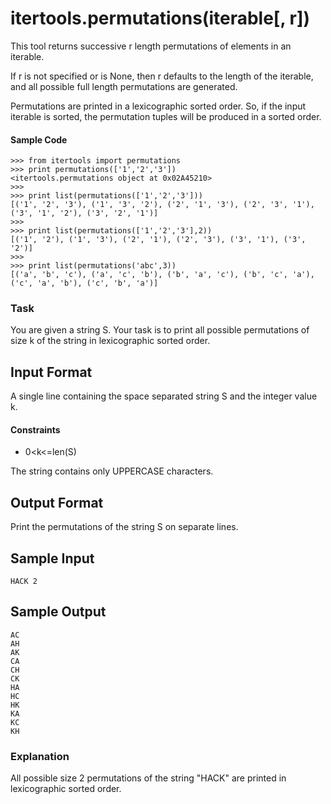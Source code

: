 # itertools.permutations(iterable[, r])

This tool returns successive r length permutations of elements in an iterable.

If r is not specified or is None, then r defaults to the length of the iterable, and all possible full length permutations are generated.

Permutations are printed in a lexicographic sorted order. So, if the input iterable is sorted, the permutation tuples will be produced in a sorted order.

#### Sample Code
```
>>> from itertools import permutations
>>> print permutations(['1','2','3'])
<itertools.permutations object at 0x02A45210>
>>> 
>>> print list(permutations(['1','2','3']))
[('1', '2', '3'), ('1', '3', '2'), ('2', '1', '3'), ('2', '3', '1'), ('3', '1', '2'), ('3', '2', '1')]
>>> 
>>> print list(permutations(['1','2','3'],2))
[('1', '2'), ('1', '3'), ('2', '1'), ('2', '3'), ('3', '1'), ('3', '2')]
>>>
>>> print list(permutations('abc',3))
[('a', 'b', 'c'), ('a', 'c', 'b'), ('b', 'a', 'c'), ('b', 'c', 'a'), ('c', 'a', 'b'), ('c', 'b', 'a')]
```
### Task

You are given a string S.
Your task is to print all possible permutations of size k of the string in lexicographic sorted order.

## Input Format

A single line containing the space separated string S and the integer value k.

#### Constraints
- 0\<k\<=len\(S\)

The string contains only UPPERCASE characters.

## Output Format

Print the permutations of the string S on separate lines.

## Sample Input
```
HACK 2
```
## Sample Output
```
AC
AH
AK
CA
CH
CK
HA
HC
HK
KA
KC
KH
```
### Explanation

All possible size 2 permutations of the string "HACK" are printed in lexicographic sorted order.